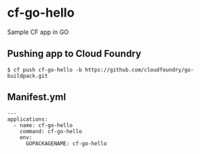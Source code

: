 # cf-go-hello
Sample CF app in GO

## Pushing app to Cloud Foundry 
```
$ cf push cf-go-hello -b https://github.com/cloudfoundry/go-buildpack.git 
```

## Manifest.yml

```
---
applications:
  - name: cf-go-hello
    command: cf-go-hello 
    env:
      GOPACKAGENAME: cf-go-hello
```

